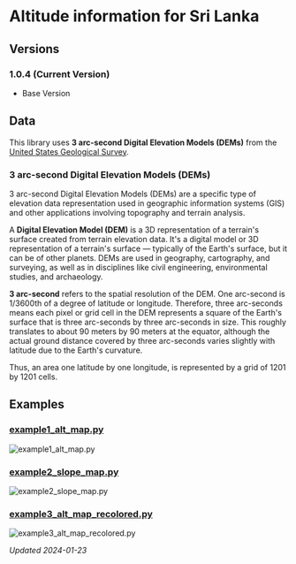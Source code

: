 # Altitude information for Sri Lanka

## Versions

### 1.0.4 (Current Version)

* Base Version

## Data

This library uses **3 arc-second Digital Elevation Models (DEMs)** from the [United States Geological Survey](https://www.usgs.gov/programs/national-geospatial-program/topographic-maps).

### 3 arc-second Digital Elevation Models (DEMs)

3 arc-second Digital Elevation Models (DEMs) are a specific type of elevation data representation used in geographic information systems (GIS) and other applications involving topography and terrain analysis. 

A **Digital Elevation Model (DEM)** is a 3D representation of a terrain's surface created from terrain elevation data. It's a digital model or 3D representation of a terrain's surface — typically of the Earth's surface, but it can be of other planets. DEMs are used in geography, cartography, and surveying, as well as in disciplines like civil engineering, environmental studies, and archaeology.

**3 arc-second** refers to the spatial resolution of the DEM. One arc-second is 1/3600th of a degree of latitude or longitude. Therefore, three arc-seconds means each pixel or grid cell in the DEM represents a square of the Earth's surface that is three arc-seconds by three arc-seconds in size. This roughly translates to about 90 meters by 90 meters at the equator, although the actual ground distance covered by three arc-seconds varies slightly with latitude due to the Earth's curvature.

Thus, an area one latitude by one longitude, is represented by a grid of 1201 by 1201 cells.

## Examples

### [example1_alt_map.py](examples/example1_alt_map.py)

![example1_alt_map.py](examples/example1_alt_map.py.png)

### [example2_slope_map.py](examples/example2_slope_map.py)

![example2_slope_map.py](examples/example2_slope_map.py.png)

### [example3_alt_map_recolored.py](examples/example3_alt_map_recolored.py)

![example3_alt_map_recolored.py](examples/example3_alt_map_recolored.py.png)

*Updated 2024-01-23*